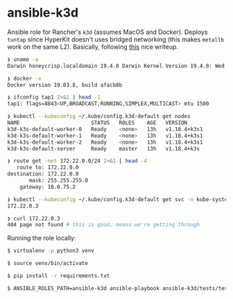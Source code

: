 # ansible-k3d

Ansible role for Rancher's `k3d` (assumes MacOS and Docker). Deploys `tuntap` since HyperKit doesn't uses bridged networking (this makes `metallb` work on the same L2). Basically, following [this](https://blog.kubernauts.io/k3s-with-k3d-and-metallb-on-mac-923a3255c36e) nice writeup.

```bash
❯ uname -a
Darwin honeycrisp.localdomain 19.4.0 Darwin Kernel Version 19.4.0: Wed Mar  4 22:28:40 PST 2020; root:xnu-6153.101.6~15/RELEASE_X86_64 x86_64

❯ docker -v
Docker version 19.03.8, build afacb8b

❯ ifconfig tap1 2>&1 | head -1
tap1: flags=8843<UP,BROADCAST,RUNNING,SIMPLEX,MULTICAST> mtu 1500

❯ kubectl --kubeconfig ~/.kube/config.k3d-default get nodes
NAME                       STATUS   ROLES    AGE   VERSION
k3d-k3s-default-worker-0   Ready    <none>   13h   v1.18.4+k3s1
k3d-k3s-default-worker-1   Ready    <none>   13h   v1.18.4+k3s1
k3d-k3s-default-worker-2   Ready    <none>   13h   v1.18.4+k3s1
k3d-k3s-default-server     Ready    master   13h   v1.18.4+k3s

❯ route get -net 172.22.0.0/24 2>&1 | head -4
   route to: 172.22.0.0
destination: 172.22.0.0
       mask: 255.255.255.0
    gateway: 10.0.75.2

❯ kubectl --kubeconfig ~/.kube/config.k3d-default get svc -n kube-system traefik -o json | jq -r '.status.loadBalancer.ingress[0].ip'
172.22.0.3

❯ curl 172.22.0.3
404 page not found # this is good, means we're getting through
```

Running the role locally:

```bash
$ virtualenv -p python3 venv

$ source venv/bin/activate

$ pip install -r requirements.txt

$ ANSIBLE_ROLES_PATH=ansible-k3d ansible-playbook ansible-k3d/tests/test.yml
```
